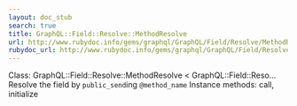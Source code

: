```yaml
---
layout: doc_stub
search: true
title: GraphQL::Field::Resolve::MethodResolve
url: http://www.rubydoc.info/gems/graphql/GraphQL/Field/Resolve/MethodResolve
rubydoc_url: http://www.rubydoc.info/gems/graphql/GraphQL/Field/Resolve/MethodResolve
---
```


Class: GraphQL::Field::Resolve::MethodResolve < GraphQL::Field::Reso...
Resolve the field by `public_send`ing `@method_name` 
Instance methods:
call, initialize

